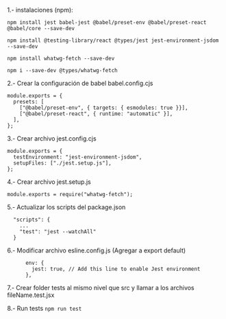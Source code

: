 1.- instalaciones (npm):


`npm install jest babel-jest @babel/preset-env @babel/preset-react @babel/core --save-dev`

`npm install @testing-library/react @types/jest jest-environment-jsdom --save-dev`

`npm install whatwg-fetch --save-dev`

`npm i --save-dev @types/whatwg-fetch`


2.- Crear la configuración de babel babel.config.cjs
~~~
module.exports = {
  presets: [
    ["@babel/preset-env", { targets: { esmodules: true }}],
    ["@babel/preset-react", { runtime: "automatic" }],
  ],
};
~~~

3.- Crear archivo jest.config.cjs
~~~
module.exports = {
  testEnvironment: "jest-environment-jsdom",
  setupFiles: ["./jest.setup.js"],
};
~~~

4.- Crear archivo jest.setup.js 
~~~
module.exports = require("whatwg-fetch");
~~~

5.- Actualizar los scripts del package.json
~~~
  "scripts": {
    ...
    "test": "jest --watchAll"
  }
~~~

6.- Modificar archivo esline.config.js (Agregar a export default)
~~~
      env: {
        jest: true, // Add this line to enable Jest environment
      },
~~~

7.- Crear folder tests al mismo nivel que src y llamar a los archivos fileName.test.jsx

8.- Run tests
`npm run test`